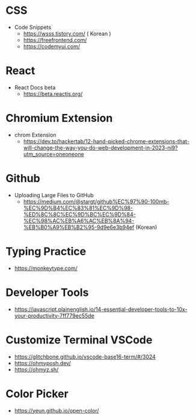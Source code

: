 # CSS
  * Code Snippets
    * https://wsss.tistory.com/ ( Korean )
    * https://freefrontend.com/
    * https://codemyui.com/

# React 
  * React Docs beta
    * https://beta.reactjs.org/
   

# Chromium Extension
  * chrom Extension
    * https://dev.to/hackertab/12-hand-picked-chrome-extensions-that-will-change-the-way-you-do-web-development-in-2023-ni9?utm_source=oneoneone

# Github
  * Uploading Large Files to GitHub
    * https://medium.com/@stargt/github%EC%97%90-100mb-%EC%9D%B4%EC%83%81%EC%9D%98-%ED%8C%8C%EC%9D%BC%EC%9D%84-%EC%98%AC%EB%A6%AC%EB%8A%94-%EB%B0%A9%EB%B2%95-9d9e6e3b94ef (Korean)

# Typing Practice
  * https://monkeytype.com/

# Developer Tools
  * https://javascript.plainenglish.io/14-essential-developer-tools-to-10x-your-productivity-7ff779ec55de

# Customize Terminal VSCode
  * https://glitchbone.github.io/vscode-base16-term/#/3024 
  * https://ohmyposh.dev/
  * https://ohmyz.sh/

# Color Picker
  * https://yeun.github.io/open-color/

